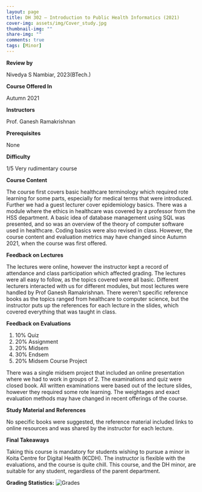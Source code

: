 ```yaml
---
layout: page
title: DH 302 – Introduction to Public Health Informatics (2021)
cover-img: assets/img/Cover_study.jpg
thumbnail-img: ""
share-img: ""
comments: true
tags: [Minor]
---
```


**Review by**

Nivedya S Nambiar, 2023(BTech.)

**Course Offered In**

Autumn 2021

**Instructors**

Prof. Ganesh Ramakrishnan

**Prerequisites**

None

**Difficulty**

1/5 Very rudimentary course

**Course Content**

The course first covers basic healthcare terminology which required rote learning for some parts, especially for medical terms that were introduced. Further we had a guest lecturer cover epidemiology basics. There was a module where the ethics in healthcare was covered by a professor from the HSS department. A basic idea of database management using SQL was presented, and so was an overview of the theory of computer software used in healthcare. Coding basics were also revised in class. However, the course content and evaluation metrics may have changed since Autumn 2021, when the course was first offered.

**Feedback on Lectures**

The lectures were online, however the instructor kept a record of attendance and class participation which affected grading. The lectures were all easy to follow, as the topics covered were all basic. Different lecturers interacted with us for different modules, but most lectures were handled by Prof Ganesh Ramakrishnan. There weren't specific reference books as the topics ranged from healthcare to computer science, but the instructor puts up the references for each lecture in the slides, which covered everything that was taught in class.

**Feedback on Evaluations**

1. 10% Quiz
2. 20% Assignment
3. 20% Midsem
4. 30% Endsem
5. 20% Midsem Course Project

There was a single midsem project that included an online presentation where we had to work in groups of 2. The examinations and quiz were closed book. All written examinations were based out of the lecture slides, however they required some rote learning. The weightages and exact evaluation methods may have changed in recent offerings of the course.

**Study Material and References**

No specific books were suggested, the reference material included links to online resources and was shared by the instructor for each lecture.

**Final Takeaways**

Taking this course is mandatory for students wishing to pursue a minor in Koita Centre for Digital Health (KCDH). The instructor is flexible with the evaluations, and the course is quite chill. This course, and the DH minor, are suitable for any student, regardless of the parent department.

**Grading Statistics:**
![Grades](dh302_grading2021.png)
